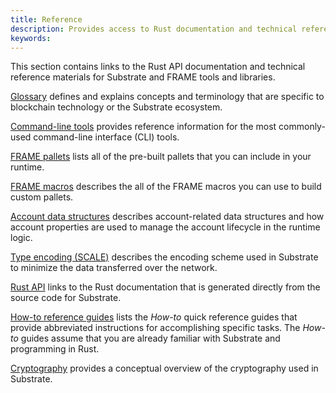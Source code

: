 ```yaml
---
title: Reference
description: Provides access to Rust documentation and technical reference materials for Substrate and FRAME.
keywords:
---
```


This section contains links to the Rust API documentation and technical reference materials for Substrate and FRAME tools and libraries.

[Glossary](/reference/glossary) defines and explains concepts and terminology that are specific to blockchain technology or the Substrate ecosystem.

[Command-line tools](/reference/command-line-tools) provides reference information for the most commonly-used command-line interface (CLI) tools.

[FRAME pallets](/reference/frame-pallets) lists all of the pre-built pallets that you can include in your runtime.

[FRAME macros](/reference/frame-macros) describes the all of the FRAME macros you can use to build custom pallets.

[Account data structures](/reference/account-data-structures/) describes account-related data structures and how account properties are used to manage the account lifecycle in the runtime logic.

[Type encoding (SCALE)](/reference/scale-codec) describes the encoding scheme used in Substrate to minimize the data transferred over the network.

[Rust API]() links to the Rust documentation that is generated directly from the source code for Substrate.

[How-to reference guides](/reference/how-to-guides) lists the _How-to_ quick reference guides that provide abbreviated instructions for accomplishing specific tasks.
The _How-to_ guides assume that you are already familiar with Substrate and programming in Rust.

[Cryptography](/reference/cryptography) provides a conceptual overview of the cryptography used in Substrate.
